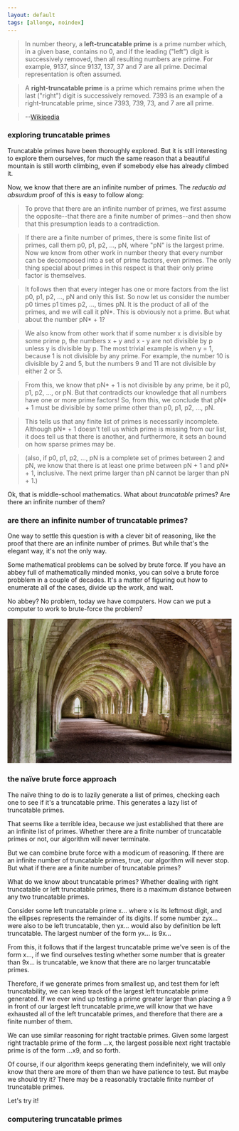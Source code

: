 ```yaml
---
layout: default
tags: [allonge, noindex]
---
```


> In number theory, a **left-truncatable prime** is a prime number which, in a given base, contains no 0, and if the leading ("left") digit is successively removed, then all resulting numbers are prime. For example, 9137, since 9137, 137, 37 and 7 are all prime. Decimal representation is often assumed.

> A **right-truncatable prime** is a prime which remains prime when the last ("right") digit is successively removed. 7393 is an example of a right-truncatable prime, since 7393, 739, 73, and 7 are all prime.

> --[Wikipedia](https://en.wikipedia.org/wiki/Truncatable_prime)

### exploring truncatable primes

Truncatable primes have been thoroughly explored. But it is still interesting to explore them ourselves, for much the same reason that a beautiful mountain is still worth climbing, even if somebody else has already climbed it.

Now, we know that there are an infinite number of primes. The _reductio ad absurdum_ proof of this is easy to follow along:

> To prove that there are an infinite number of primes, we first assume the opposite--that there are a finite number of primes--and then show that this presumption leads to a contradiction.

> If there are a finite number of primes, there is some finite list of primes, call them p0, p1, p2, ..., pN, where "pN" is the largest prime. Now we know from other work in number theory that every number can be decomposed into a set of prime factors, even primes. The only thing special about primes in this respect is that their only prime factor is themselves.

> It follows then that every integer has one or more factors from the list p0, p1, p2, ..., pN and only this list. So now let us consider the number p0 times p1 times p2, ..., times pN. It is the product of all of the primes, and we will call it pN*. This is obviously not a prime. But what about the number pN* + 1?

> We also know from other work that if some number x is divisible by some prime p, the numbers x + y and x - y are not divisible by p unless y is divisible by p. The most trivial example is when y = 1, because 1 is not divisible by any prime. For example, the number 10 is divisible by 2 and 5, but the numbers 9 and 11 are not divisible by either 2 or 5.

> From this, we know that pN* + 1 is not divisible by any prime, be it p0, p1, p2, ..., or pN. But that contradicts our knowledge that all numbers have one or more prime factors! So, from this, we conclude that pN* + 1 must be divisible by some prime other than p0, p1, p2, ..., pN.

> This tells us that any finite list of primes is necessarily incomplete. Although pN* + 1 doesn't tell us which prime is missing from our list, it does tell us that there is another, and furthermore, it sets an bound on how sparse primes may be.

> (also, if p0, p1, p2, ..., pN is a complete set of primes between 2 and pN, we know that there is at least one prime between pN + 1 and pN* + 1, inclusive. The next prime larger than pN cannot be larger than pN + 1.)

Ok, that is middle-school mathematics. What about _truncatable_ primes? Are there an infinite number of them?

### are there an infinite number of truncatable primes?

One way to settle this question is with a clever bit of reasoning, like the proof that there are an infinite number of primes. But while that's the elegant way, it's not the only way.

Some mathematical problems can be solved by brute force. If you have an abbey full of mathematically minded monks, you can solve a brute force probblem in a couple of decades. It's a matter of figuring out how to enumerate all of the cases, divide up the work, and wait.

No abbey? No problem, today we have computers. How can we put a computer to work to brute-force the problem?

[![Monks Cellarium](/assets/images/cellarium.jpg)](https://www.flickr.com/photos/fieldsofview/14786729799)

### the naïve brute force approach

The naïve thing to do is to lazily generate a list of primes, checking each one to see if it's a truncatable prime. This generates a lazy list of truncatable primes.

That seems like a terrible idea, because we just established that there are an infinite list of primes. Whether there are a finite number of truncatable primes or not, our algorithm will never terminate.

But we can combine brute force with a modicum of reasoning. If there are an infinite number of truncatable primes, true, our algorithm will never stop. But what if there are a finite number of truncatable primes?

What do we know about truncatable primes? Whether dealing with right truncatable or left truncatable primes, there is a maximum distance between any two truncatable primes.

Consider some left truncatable prime x... where x is its leftmost digit, and the ellipses represents the remainder of its digits. If some number zyx... were also to be left truncatable, then yx... would also by definition be left truncatable. The largest number of the form yx... is 9x...

From this, it follows that if the largest truncatable prime we've seen is of the form x..., if we find ourselves testing whether some number that is greater than 9x... is truncatable, we know that there are no larger truncatable primes.

Therefore, if we generate primes from smallest up, and test them for left truncatability, we can keep track of the largest left truncatable prime generated. If we ever wind up testing a prime greater larger than placing a 9 in front of our largest left truncatable prime,we will know that we have exhausted all of the left truncatable primes, and therefore that there are a finite number of them.

We can use similar reasoning for right tractable primes. Given some largest right tractable prime of the form ...x, the largest possible next right tractable prime is of the form ...x9, and so forth.

Of course, if our algorithm keeps generating them indefinitely, we will only know that there are more of them than we have patience to test. But maybe we should try it? There may be a reasonably tractable finite number of truncatable primes.

Let's try it!

### computering truncatable primes

